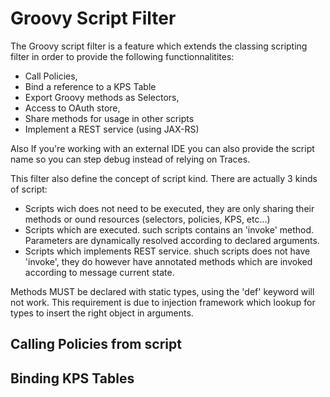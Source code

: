# Groovy Script Filter

The Groovy script filter is a feature which extends the classing scripting filter in order to provide the following functionnalitites:
 - Call Policies,
 - Bind a reference to a KPS Table
 - Export Groovy methods as Selectors,
 - Access to OAuth store,
 - Share methods for usage in other scripts
 - Implement a REST service (using JAX-RS)

Also If you're working with an external IDE you can also provide the script name so you can step debug instead of relying on Traces.

This filter also define the concept of script kind. There are actually 3 kinds of script:
 - Scripts wich does not need to be executed, they are only sharing their methods or ound resources (selectors, policies, KPS, etc...)
 - Scripts which are executed. such scripts contains an 'invoke' method. Parameters are dynamically resolved according to declared arguments.
 - Scripts which implements REST service. shuch scripts does not have 'invoke', they do however have annotated methods which are invoked according to message current state.

Methods MUST be declared with static types, using the 'def' keyword will not work. This requirement is due to injection framework which lookup for types to insert the right object in arguments.

## Calling Policies from script

## Binding KPS Tables
